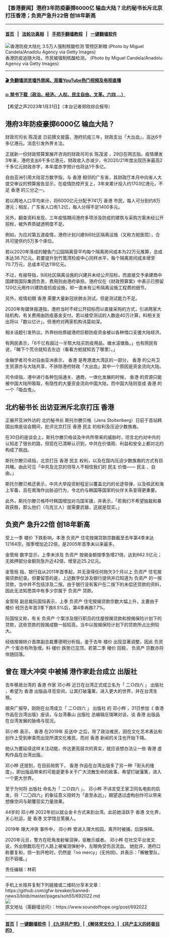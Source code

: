 ### 【香港要闻】港府3年防疫豪掷6000亿 输血大陆？北约秘书长斥北京打压香港；负资产急升22倍 创18年新高
------------------------

#### [首页](https://github.com/gfw-breaker/banned-news3/blob/master/README.md) &nbsp;&nbsp;|&nbsp;&nbsp; [法轮功真相](https://github.com/begood0513/basic/blob/master/README.md)  &nbsp;&nbsp;|&nbsp;&nbsp; [手把手翻墙教程](https://github.com/gfw-breaker/guides/wiki)  &nbsp;&nbsp;|&nbsp;&nbsp; [一键翻墙软件](https://github.com/gfw-breaker/nogfw/blob/master/README.md)  



<div><img alt="  香港防疫大陆化 3.5万人强制核酸检测 管控区断粮 (Photo by Miguel Candela/Anadolu Agency via Getty Images)" src="https://img.soundofhope.org/2022-01/00-1642909572954.jpg"/>
<br/><figcaption class="caption">
 香港防疫追随大陆，市民被强制核酸检测。 (Photo by Miguel Candela/Anadolu Agency via Getty Images)
</figcaption></div><hr/>

#### [ 🎬  免翻墙浏览墙外禁闻、观看YouTube热门视频及电视直播](https://github.com/gfw-breaker/HelloWorld)

#### [ 💥  禁书下载（政治、经济、人权、民主自由、文革、六四 ...）](https://github.com/gfw-breaker/books/blob/master/README.md)

<div><div class="Content__Wrapper sc-1bvya0-0 elmmKw article_body" itemprop="articleBody">
 <div id="post_place_1">
 </div>
 <p class="meta-top">
  <span class="meta">
   【希望之声2023年1月31日】（本台记者郑欣综合报导）
  </span>
 </p>
 <h2>
  <strong>
   港府3年防疫豪掷6000亿 输血大陆？
  </strong>
 </h2>
 <p>
  财政司司长
  <ok href="/term/87524">
   陈茂波
  </ok>
  日前撰文披露，港府抗疫三年，财政支出「大出血」，高达6千多亿港元。消息引发外界关注。
 </p>
 <p>
  正就新一份财政预算案展开咨询的财政司司长
  <ok href="/term/87524">
   陈茂波
  </ok>
  ，29日在网志指，疫情爆发3年来，港府支出6千多亿港元，财政收入亦减少，令2020/21年度出现历来最高2千多亿元财政赤字，本年度赤字预计也将达1千多亿。
 </p>
 <p>
  自由亚洲引用大陆官方数字指，与
  <ok href="/term/1043">
   香港
  </ok>
  相邻的广东省，其财政厅本月中向省人大提交审议的预算报告显示，在疫情防控开支上，3年来累计投入约1703亿港元，不足
  <ok href="/term/1043">
   香港
  </ok>
  的三分之一。
 </p>
 <p>
  若以两地人口平均来计，将6000亿元分配予741万
  <ok href="/term/1043">
   香港
  </ok>
  市民，每人可分到约8万港元；相反，广东省人口有1.2亿，每人分得不足1400多元。
 </p>
 <p>
  另外，翻查资料发现，三年疫情期间港府多项涉及防疫的建筑与采购方案未经公开招标，被外界质疑透明度不足。
 </p>
 <p>
  例如，为应对第五波疫情，港府计划兴建9间社区隔离设施（又称方舱医院），合共可提供约5万多个床位。
 </p>
 <p>
  若以2020年落成的鲤鱼门公园隔离营平均每个隔离房间成本为22万元推算，总成本达36.7亿元。若要提升到竹篙湾检疫中心同样水平，每个隔离房间成本增至70.7万元，总成本可达118亿元。
 </p>
 <p>
  不过，有报导指，9间社区隔离设施的兴建并未经公开招标，而直接交予承建商中国建筑国际集团负责，费用则由港府承担。港府仅在《财政预算案》中表示已预留120亿元用作兴建防疫抗疫设施，却一直未有公布隔离设施工程费的细节。
 </p>
 <p>
  另外，疫情初期
  <ok href="/term/1043">
   香港
  </ok>
  需要大量新冠状肺炎测试，但是测试能力不足。
 </p>
 <p>
  2020年有媒体报道指，港府当时不经公开招标而以直接采购的方式，引进两家大陆机构，有关费用由防疫基金支付。若以接受测试的人数逾40万计算，料相关支出将以「数以亿计」，但港府对两家机构讳莫如深。
 </p>
 <p>
  相关话题引发热议。外界纷纷质疑港府巨额防疫资金被以各种借口支援大陆经济。
 </p>
 <p>
  有网民表示，「6千亿有超过一半帮大陆买防疫用品，塘水滚塘鱼。」也有网民有说，「睇下个荒仓就知去左边（看看方舱就知去了哪里）。」
 </p>
 <p>
  金融学者司令对自由亚洲表示，
  <ok href="/term/1043">
   香港
  </ok>
  是粤港澳大湾区的一部分，
  <ok href="/term/1043">
   香港
  </ok>
  的公共卫生资源亦与大陆共享，不排除港府财政「大出血」其中一个原因是资金流向大陆。
 </p>
 <p>
  司令续指，港中进行各种包括通关、通商，一体化发展的时候，
  <ok href="/term/1043">
   香港
  </ok>
  的资源只能被中国大陆所吸取，有隐性的大量资金流向中国大陆，而中国大陆则变成
  <ok href="/term/1043">
   香港
  </ok>
  的一个「吸血鬼」。
 </p>
 <h2>
  <strong>
   <ok href="/term/11345">
    北约秘书长
   </ok>
   出访亚洲斥北京打压
   <ok href="/term/1043">
    香港
   </ok>
  </strong>
 </h2>
 <p>
  正展开亚洲外访的
  <ok href="/term/11345">
   北约秘书长
  </ok>
  斯托尔滕贝格（Jens Stoltenberg）日前于首站韩国出席座谈会期间，批评北京打压
  <ok href="/term/1043">
   香港
  </ok>
  <ok href="/term/5428">
   民主
  </ok>
  的权利及压迫少数族裔。
 </p>
 <p>
  在30日的座谈会上，斯托尔滕贝格谈及中共所带来的威胁时，坦言北约对中共的认知走了很长的路，但现在已清晰认识到，中共在价值观、利益和安全上都对北约构成了挑战。
 </p>
 <p>
  斯托尔滕贝续指，北京打压
  <ok href="/term/1043">
   香港
  </ok>
  <ok href="/term/5428">
   民主
  </ok>
  权利，以及在国内压迫少数族裔的方式有目共睹。由此可见「中共及北京的领导人不相信我们的
  <ok href="/term/5428">
   民主
  </ok>
  价值——
  <ok href="/term/5428">
   民主
  </ok>
  、自由。」
 </p>
 <p>
  斯托尔滕贝格还表示，中共大举投资射程足以覆盖北约的长途导弹，以及核武和海上军备，且在南海作出胁迫行为，令北约与韩国等国家的伙伴关系变得更重要。
 </p>
 <p>
  此外，斯托尔滕贝格呼吁韩国增加对乌国军援，并表示，「若我们不希望独裁和暴政获胜，那么他们（乌克兰人）就需要武器，这就是现实。」
 </p>
 <h2>
  <strong>
   <ok href="/term/512480">
    负资产
   </ok>
   急升22倍 创18年新高
  </strong>
 </h2>
 <p>
  受上一季
  <ok href="/term/50221">
   楼价
  </ok>
  下跌影响，本港
  <ok href="/term/512480">
   负资产
  </ok>
  住宅按揭贷款宗数截至去年第4季末达12164宗，按季增加近22倍，是2005年首季末以来最多。
 </p>
 <p>
  <ok href="/term/64138">
   金管局
  </ok>
  数字显示，上季末涉及
  <ok href="/term/512480">
   负资产
  </ok>
  按揭金额按季急增21倍，达到662.5亿元；无抵押部分金额则急升近42倍，增至近25.2亿元。
 </p>
 <p>
  <ok href="/term/64138">
   金管局
  </ok>
  指，银行自从2011年首季起，并无录得任何拖欠3个月以上
  <ok href="/term/512480">
   负资产
  </ok>
  住宅按揭贷款纪录。但要留意的是，上述数字仅涉及银行提供并已知道为
  <ok href="/term/512480">
   负资产
  </ok>
  的一按贷款，当中并不包括涉及二按。由于银行没有客户在二按下的未偿还贷款的资料，因此无法知悉其中有多少宗属于
  <ok href="/term/512480">
   负资产
  </ok>
  贷款。
 </p>
 <p>
  <ok href="/term/64138">
   金管局
  </ok>
  副总裁阮国恒表示，上季
  <ok href="/term/512480">
   负资产
  </ok>
  住宅按揭贷款宗数大幅上升，主要由于
  <ok href="/term/50221">
   楼价
  </ok>
  经历去年首3季下跌8.5%后，第4季再跌7.7%。
 </p>
 <p>
  阮国恒又称，有关
  <ok href="/term/512480">
   负资产
  </ok>
  个案涉及银行职员的住屋按揭贷款和按揭保险计划下的贷款，这些贷款的按揭成数一般较高，当中以按揭保险计划下的贷款所占比例较大。
 </p>
 <p>
  经络按揭转介首席副总裁曹德明分析指，鉴于去年
  <ok href="/term/50221">
   楼价
  </ok>
  出现显著调整，因此
  <ok href="/term/512480">
   负资产
  </ok>
  个案亦有所急增。料
  <ok href="/term/50221">
   楼价
  </ok>
  跌势已见顶，若第二季
  <ok href="/term/50221">
   楼价
  </ok>
  回稳，
  <ok href="/term/512480">
   负资产
  </ok>
  宗数亦将伴随回落。
 </p>
 <h2>
  <strong>
   曾在
   <ok href="/term/815820">
    理大冲突
   </ok>
   中被捕 港作家赴台成立
   <ok href="/term/37080">
    出版社
   </ok>
  </strong>
 </h2>
 <p>
  去年移居台湾的
  <ok href="/term/1043">
   香港
  </ok>
  作家
  <ok href="/term/833982">
   邓小桦
  </ok>
  近日在台湾正式成立名为「
  <ok href="/term/833985">
   二Ｏ四六
  </ok>
  」
  <ok href="/term/37080">
   出版社
  </ok>
  ，希望为
  <ok href="/term/1043">
   香港
  </ok>
  出版品寻觅空间，让其打破藩篱，进入更大的世界，并在台湾生根。
 </p>
 <p>
  据央广报导，刚刚在台湾成立「
  <ok href="/term/833985">
   二Ｏ四六
  </ok>
  」
  <ok href="/term/37080">
   出版社
  </ok>
  的
  <ok href="/term/833982">
   邓小桦
  </ok>
  ，31日参加《
  <ok href="/term/1043">
   香港
  </ok>
  作品在台湾出版》座谈，与台湾春山
  <ok href="/term/37080">
   出版社
  </ok>
  总编辑庄瑞琳对谈，谈
  <ok href="/term/1043">
   香港
  </ok>
  出版品在台湾发展的脉络与现况。
 </p>
 <p>
  <ok href="/term/833982">
   邓小桦
  </ok>
  表示，
  <ok href="/term/1043">
   香港
  </ok>
  在2019年
  <ok href="/term/1010">
   反送中
  </ok>
  之后，除了政治难民，因在文化艺术表达和创作上受到审查而出现所谓文化难民，而对
  <ok href="/term/1043">
   香港
  </ok>
  新闻的关注也开始下降。
 </p>
 <p>
  她认为要延续这样关注动能，传达更高层次的真实，就应该想办法让一些
  <ok href="/term/1043">
   香港
  </ok>
  虚构作品在台湾出版。
 </p>
 <p>
  <ok href="/term/833982">
   邓小桦
  </ok>
  还提到，在目前局势下，
  <ok href="/term/1043">
   香港
  </ok>
  作品在台湾出版多了另一种「街头的维度」，即出版品带来的可能是更多关于广大流散生命的故事，希望打破藩篱，进入一个更大世界。
 </p>
 <p>
  至于为何将
  <ok href="/term/37080">
   出版社
  </ok>
  命名为「
  <ok href="/term/833985">
   二Ｏ四六
  </ok>
  」，
  <ok href="/term/833982">
   邓小桦
  </ok>
  不讳言受王家卫同名电影的启发，将「二〇四六」的象征意义扭转为「直至永远」，期望透过虚构创作可以带来想像空间与颠覆现实力量效果。
 </p>
 <p>
  44岁的
  <ok href="/term/833982">
   邓小桦
  </ok>
  2022年初以就业金卡方式来到台湾。此前她活跃于
  <ok href="/term/1043">
   香港
  </ok>
  文化界，关心社运，是
  <ok href="/term/1043">
   香港
  </ok>
  文学馆总策展人。
 </p>
 <p>
  2019年
  <ok href="/term/815820">
   理大冲突
  </ok>
  事件中，
  <ok href="/term/833982">
   邓小桦
  </ok>
  曾进入理大校园，离开时被捕，后获保释。
 </p>
 <p>
  2020年元旦，警方在旺角发射催泪弹，驱散示威者。
  <ok href="/term/833982">
   邓小桦
  </ok>
  在社交平台发文说，外出倒数后在行人路上被催泪弹射中，左眼角受伤且流血。 她批评，港府口称要复和，但一到开枪时，仍然是「no mercy」(无怜悯)，并表示：「解散警队，刻不容缓。」
 </p>
 <p class="meta-btm">
  责任编辑：林莉
 </p>
</div>
</div>
<hr/>
手机上长按并复制下列链接或二维码分享本文章：<br/>
https://github.com/gfw-breaker/banned-news3/blob/master/pages/soh55/692022.md <br/>
<a href='https://github.com/gfw-breaker/banned-news3/blob/master/pages/soh55/692022.md'><img src='https://github.com/gfw-breaker/banned-news3/blob/master/pages/soh55/692022.md.png'/></a> <br/>
原文地址（需翻墙访问）：https://www.soundofhope.org/post/692022


------------------------
#### [首页](https://github.com/gfw-breaker/banned-news3/blob/master/README.md) &nbsp;|&nbsp; [一键翻墙软件](https://github.com/gfw-breaker/nogfw/blob/master/README.md) &nbsp;| [《九评共产党》](https://github.com/gfw-breaker/9ping.md/blob/master/README.md#九评之一评共产党是什么) | [《解体党文化》](https://github.com/gfw-breaker/jtdwh.md/blob/master/README.md) | [《共产主义的终极目的》](https://github.com/gfw-breaker/gczydzjmd.md/blob/master/README.md)


<img src='http://gfw-breaker.win/banned-news3/pages/soh55/692022.md' width='0px' height='0px'/>